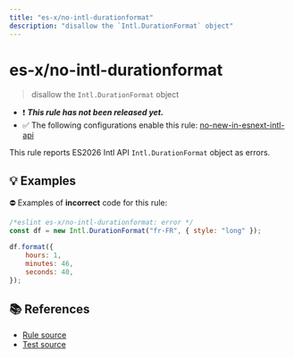 ```yaml
---
title: "es-x/no-intl-durationformat"
description: "disallow the `Intl.DurationFormat` object"
---
```


# es-x/no-intl-durationformat
> disallow the `Intl.DurationFormat` object

- ❗ <badge text="This rule has not been released yet." vertical="middle" type="error"> ***This rule has not been released yet.*** </badge>
- ✅ The following configurations enable this rule: [no-new-in-esnext-intl-api]

This rule reports ES2026 Intl API `Intl.DurationFormat` object as errors.

## 💡 Examples

⛔ Examples of **incorrect** code for this rule:

<eslint-playground type="bad">

```js
/*eslint es-x/no-intl-durationformat: error */
const df = new Intl.DurationFormat("fr-FR", { style: "long" });

df.format({
    hours: 1,
    minutes: 46,
    seconds: 40,
});
```

</eslint-playground>

## 📚 References

- [Rule source](https://github.com/eslint-community/eslint-plugin-es-x/blob/master/lib/rules/no-intl-durationformat.js)
- [Test source](https://github.com/eslint-community/eslint-plugin-es-x/blob/master/tests/lib/rules/no-intl-durationformat.js)

[no-new-in-esnext-intl-api]: ../configs/index.md#no-new-in-esnext-intl-api
